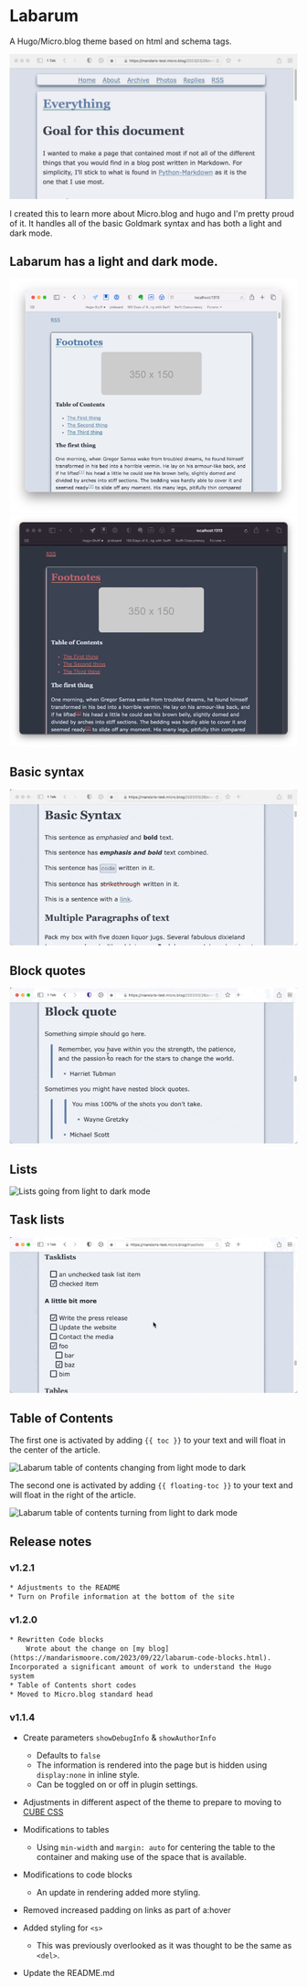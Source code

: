 # Labarum
A Hugo/Micro.blog theme based on html and schema tags.

![Basic Header of Labarum](media/labarum-basic-header.png)

I created this to learn more about Micro.blog and hugo and I'm pretty proud of it. It handles all of the basic Goldmark syntax and has both a light and dark mode. 

## Labarum has a light and dark mode.
![Theme in light mode](media/labarum-part6-light-mode.png "Using Local copy")
![Theme in dark mode](media/labarum-part6-dark-mode.png "Same theme but in dark mode")

## Basic syntax

![Labarum theme with sample text moving from light to dark mode](media/labarum-basic-syntax.gif)

## Block quotes

![Block quotes going from light to dark mode](media/labarum-block-quote.gif)

## Lists

![Lists going from light to dark mode](media/labarum-lists.gif)

## Task lists

![Task list going from light to dark mode](media/labarum-tasklist.gif)


## Table of Contents

The first one is activated by adding <code>{{ toc }}</code> to your text and will float in the center of the article.

![Labarum table of contents changing from light mode to dark](media/labarum-table-of-contents-center.gif)

The second one is activated by adding <code>{{ floating-toc }}</code> to your text and will float in the right of the article. 


![Labarum table of contents turning from light to dark mode](media/labarum-table-of-contents-float-right.gif)

## Release notes

### v1.2.1
    * Adjustments to the README
    * Turn on Profile information at the bottom of the site

### v1.2.0
    * Rewritten Code blocks
        Wrote about the change on [my blog](https://mandarismoore.com/2023/09/22/labarum-code-blocks.html). Incorporated a significant amount of work to understand the Hugo system
    * Table of Contents short codes
    * Moved to Micro.blog standard head

### v1.1.4

* Create parameters `showDebugInfo` & `showAuthorInfo`
    * Defaults to `false`
    * The information is rendered into the page but is hidden using `display:none` in inline style.
    * Can be toggled on or off in plugin settings.

* Adjustments in different aspect of the theme to prepare to moving to [CUBE CSS](https://cube.fyi)

* Modifications to tables
	* Using `min-width` and `margin: auto` for centering the table to the container and making use of the space that is available.
	
* Modifications to code blocks
	* An update in rendering added more styling.

* Removed increased padding on links as part of a:hover

* Added styling for `<s>`
	* This was previously overlooked as it was thought to be the same as `<del>`.

* Update the README.md